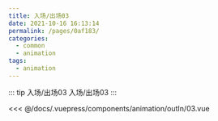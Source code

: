```yaml
---
title: 入场/出场03
date: 2021-10-16 16:13:14
permalink: /pages/0af183/
categories:
  - common
  - animation
tags:
  - animation
---
```


::: tip 入场/出场03
入场/出场03
:::

<InitDemoBlock>
  <div>
    <animation-outIn-03/>
  </div>
</InitDemoBlock>

<<< @/docs/.vuepress/components/animation/outIn/03.vue
